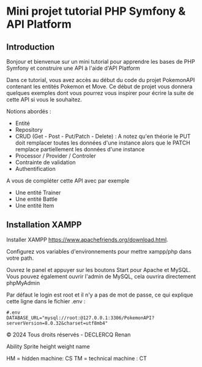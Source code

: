 # Mini projet tutorial PHP Symfony & API Platform

## Introduction

Bonjour et bienvenue sur un mini tutorial pour apprendre les bases de PHP Symfony et construire une API à l'aide d'API Platform

Dans ce tutorial, vous avez accès au début du code du projet PokemonAPI contenant les entités Pokemon et Move. 
Ce début de projet vous donnera quelques exemples dont vous pourrez vous inspirer pour écrire la suite de cette API si vous le souhaitez.

Notions abordés :
- Entité
- Repository
- CRUD (Get - Post - Put/Patch - Delete) : A notez qu'en théorie le PUT doit remplacer toutes les données d'une instance alors que le PATCH remplace partiellement les données d'une instance
- Processor / Provider / Controler
- Contrainte de validation
- Authentification

A vous de compléter cette API avec par exemple 
- Une entité Trainer 
- Une entité Battle
- Une entité Item

## Installation XAMPP

Installer XAMPP https://www.apachefriends.org/download.html.

Configurez vos variables d'environnements pour mettre xampp/php dans votre path.

Ouvrez le panel et appuyer sur les boutons Start pour Apache et MySQL. Vous pouvez également ouvrir l'admin de MySQL, cela ouvrira directement phpMyAdmin

Par défaut le login est root et il n'y a pas de mot de passe, ce qui explique cette ligne dans le fichier .env : 

```
#.env
DATABASE_URL="mysql://root:@127.0.0.1:3306/PokemonAPI?serverVersion=8.0.32&charset=utf8mb4"
```



© 2024 Tous droits réservés - DECLERCQ Renan

Ability
Sprite
height
weight
name

HM = hidden machine: CS
TM = technical machine : CT
